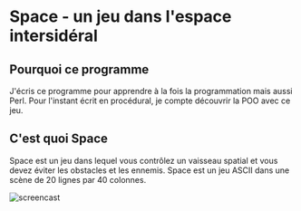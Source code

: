 # Space - un jeu dans l'espace intersidéral

## Pourquoi ce programme

J'écris ce programme pour apprendre à la fois la programmation mais aussi Perl. Pour l'instant écrit en procédural, je compte découvrir la POO avec ce jeu.

## C'est quoi Space

Space est un jeu dans lequel vous contrôlez un vaisseau spatial et vous devez éviter les obstacles et les ennemis. Space est un jeu ASCII dans une scène de 20 lignes par 40 colonnes.


![screencast](https://gfycat.com/JitteryFirmHoneycreeper)
